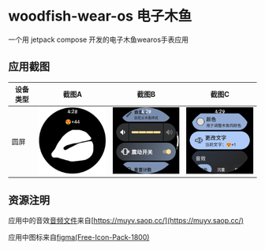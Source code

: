 # woodfish-wear-os 电子木鱼
一个用 jetpack compose 开发的电子木鱼wearos手表应用
## 应用截图

| 设备类型 | 截图A | 截图B | 截图C |
|----------|------|--------|------|
| 圆屏 | <img src="appcapture/Screenshot_A.png" width="200"/>  | <img src="appcapture/Screenshot_B.png" width="200" /> | <img src="appcapture/Screenshot_C.png" width="200" /> |

## 资源注明
应用中的音效[音频文件](https://github.com/wooze-pao/woodfish-wear-os/tree/main/app/src/main/res/raw)来自[https://muyv.saop.cc/](https://muyv.saop.cc/)

应用中图标来自[figma(Free-Icon-Pack-1800)](https://www.figma.com/design/Rec0uUDs82LQtkZOaksmwk/Free-Icon-Pack-1800--icons--Community-?m=auto&t=8GrhCzxdiydz6eMC-6)
